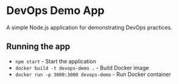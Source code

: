 # DevOps Demo App

A simple Node.js application for demonstrating DevOps practices.

## Running the app

- `npm start` - Start the application
- `docker build -t devops-demo .` - Build Docker image
- `docker run -p 3000:3000 devops-demo` - Run Docker container
